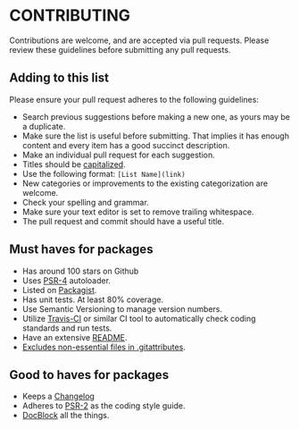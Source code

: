 # CONTRIBUTING

Contributions are welcome, and are accepted via pull requests. Please review these guidelines before submitting any pull requests.

## Adding to this list

Please ensure your pull request adheres to the following guidelines:

- Search previous suggestions before making a new one, as yours may be a duplicate.
- Make sure the list is useful before submitting. That implies it has enough content and every item has a good succinct description.
- Make an individual pull request for each suggestion.
- Titles should be [capitalized](http://grammar.yourdictionary.com/capitalization/rules-for-capitalization-in-titles.html).
- Use the following format: `[List Name](link)`
- New categories or improvements to the existing categorization are welcome.
- Check your spelling and grammar.
- Make sure your text editor is set to remove trailing whitespace.
- The pull request and commit should have a useful title.

## Must haves for packages

- Has around 100 stars on Github
- Uses [PSR-4](http://www.php-fig.org/psr/psr-4/) autoloader.
- Listed on [Packagist](https://packagist.org/).
- Has unit tests. At least 80% coverage.
- Use Semantic Versioning to manage version numbers.
- Utilize [Travis-CI](https://travis-ci.org/) or similar CI tool to automatically check coding standards and run tests.
- Have an extensive [README](https://github.com/thephpleague/skeleton/blob/master/README.md).
- [Excludes non-essential files in .gitattributes](https://www.reddit.com/r/PHP/comments/2jzp6k/i_dont_need_your_tests_in_my_production).

## Good to haves for packages

- Keeps a [Changelog](http://keepachangelog.com/)
- Adheres to [PSR-2](http://www.php-fig.org/psr/psr-2/) as the coding style guide.
- [DocBlock](http://www.phpdoc.org/docs/latest/references/phpdoc/index.html) all the things.
